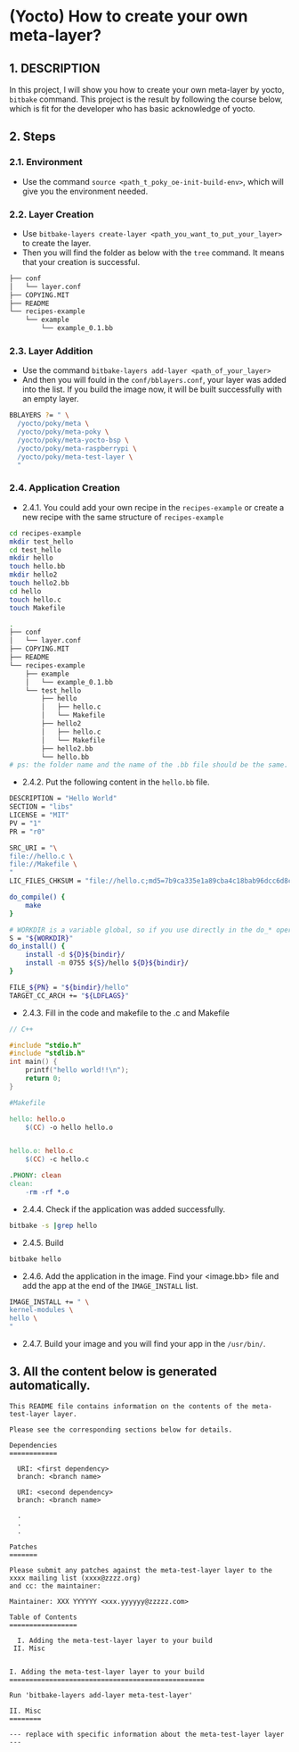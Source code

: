 # (Yocto) How to create your own meta-layer?

## 1. DESCRIPTION
In this project, I will show you how to create your own meta-layer by yocto, `bitbake` command.
This project is the result by following the course below, which is fit for the developer who has basic acknowledge of yocto.

## 2. Steps

### 2.1. Environment
* Use the command `source <path_t_poky_oe-init-build-env>`, which will give you the environment needed.


### 2.2. Layer Creation
* Use `bitbake-layers create-layer <path_you_want_to_put_your_layer>` to create the layer.
* Then you will find the folder as below with the `tree` command. It means that your creation is successful.

```sh
├── conf
│   └── layer.conf
├── COPYING.MIT
├── README
└── recipes-example
    └── example
        └── example_0.1.bb
```

### 2.3. Layer Addition
* Use the command `bitbake-layers add-layer <path_of_your_layer>`
* And then you will fould in the `conf/bblayers.conf`, your layer was added into the list. If you build the image now, it will be built successfully with an empty layer.
```sh
BBLAYERS ?= " \
  /yocto/poky/meta \
  /yocto/poky/meta-poky \
  /yocto/poky/meta-yocto-bsp \
  /yocto/poky/meta-raspberrypi \
  /yocto/poky/meta-test-layer \
  "
```

### 2.4. Application Creation

* 2.4.1. You could add your own recipe in the `recipes-example` or create a new recipe with the same structure of `recipes-example`
```sh
cd recipes-example
mkdir test_hello
cd test_hello
mkdir hello
touch hello.bb
mkdir hello2
touch hello2.bb
cd hello
touch hello.c
touch Makefile
```

```sh
.
├── conf
│   └── layer.conf
├── COPYING.MIT
├── README
└── recipes-example
    ├── example
    │   └── example_0.1.bb
    └── test_hello
        ├── hello
        │   ├── hello.c
        │   └── Makefile
        ├── hello2
        │   ├── hello.c
        │   └── Makefile
        ├── hello2.bb
        └── hello.bb
# ps: the folder name and the name of the .bb file should be the same.
```

* 2.4.2. Put the following content in the `hello.bb` file.

``` sh
DESCRIPTION = "Hello World"
SECTION = "libs"
LICENSE = "MIT"
PV = "1"
PR = "r0"

SRC_URI = "\
file://hello.c \
file://Makefile \
"
LIC_FILES_CHKSUM = "file://hello.c;md5=7b9ca335e1a89cba4c18bab96dcc6d8c"

do_compile() {
	make
}

# WORKDIR is a variable global, so if you use directly in the do_* operation, an error would be generated.
S = "${WORKDIR}"
do_install() {
	install -d ${D}${bindir}/
	install -m 0755 ${S}/hello ${D}${bindir}/
}

FILE_${PN} = "${bindir}/hello"
TARGET_CC_ARCH += "${LDFLAGS}"
```

* 2.4.3. Fill in the code and makefile to the .c and Makefile

``` c
// C++

#include "stdio.h"
#include "stdlib.h"
int main() {
	printf("hello world!!\n");
	return 0;
}
```

``` makefile
#Makefile

hello: hello.o
	$(CC) -o hello hello.o


hello.o: hello.c
	$(CC) -c hello.c

.PHONY: clean
clean:
	-rm -rf *.o
```

* 2.4.4. Check if the application was added successfully.
``` sh
bitbake -s |grep hello
```

* 2.4.5. Build
``` sh
bitbake hello
```

* 2.4.6. Add the application in the image. Find your <image.bb> file and add the app at the end of the `IMAGE_INSTALL` list.
``` sh
IMAGE_INSTALL += " \
kernel-modules \
hello \
"
```

* 2.4.7. Build your image and you will find your app in the `/usr/bin/`.

## 3. All the content below is generated automatically.
```
This README file contains information on the contents of the meta-test-layer layer.

Please see the corresponding sections below for details.

Dependencies
============

  URI: <first dependency>
  branch: <branch name>

  URI: <second dependency>
  branch: <branch name>

  .
  .
  .

Patches
=======

Please submit any patches against the meta-test-layer layer to the xxxx mailing list (xxxx@zzzz.org)
and cc: the maintainer:

Maintainer: XXX YYYYYY <xxx.yyyyyy@zzzzz.com>

Table of Contents
=================

  I. Adding the meta-test-layer layer to your build
 II. Misc


I. Adding the meta-test-layer layer to your build
=================================================

Run 'bitbake-layers add-layer meta-test-layer'

II. Misc
========

--- replace with specific information about the meta-test-layer layer ---
```
